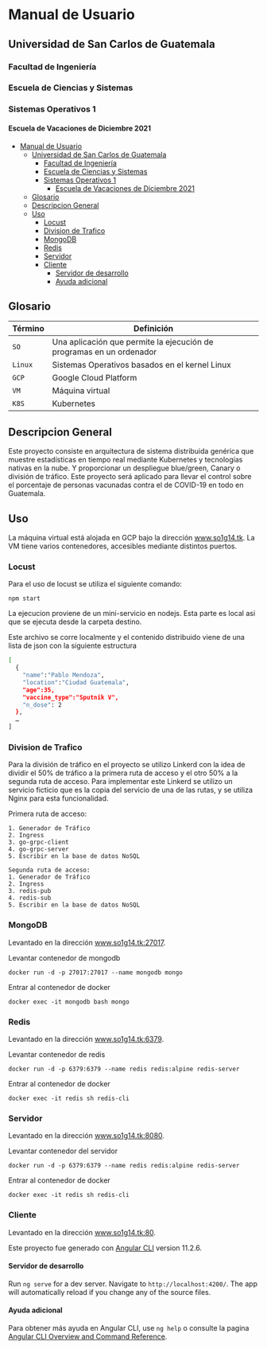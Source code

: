 # Manual de Usuario
## Universidad de San Carlos de Guatemala
### Facultad de Ingeniería
### Escuela de Ciencias y Sistemas
### Sistemas Operativos 1
#### Escuela de Vacaciones de Diciembre 2021

- [Manual de Usuario](#manual-de-usuario)
  - [Universidad de San Carlos de Guatemala](#universidad-de-san-carlos-de-guatemala)
    - [Facultad de Ingeniería](#facultad-de-ingeniería)
    - [Escuela de Ciencias y Sistemas](#escuela-de-ciencias-y-sistemas)
    - [Sistemas Operativos 1](#sistemas-operativos-1)
      - [Escuela de Vacaciones de Diciembre 2021](#escuela-de-vacaciones-de-diciembre-2021)
  - [Glosario](#glosario)
  - [Descripcion General](#descripcion-general)
  - [Uso](#uso)
    - [Locust](#locust)
    - [Division de Trafico](#division-de-trafico)
    - [MongoDB](#mongodb)
    - [Redis](#redis)
    - [Servidor](#servidor)
    - [Cliente](#cliente)
      - [Servidor de desarrollo](#servidor-de-desarrollo)
      - [Ayuda adicional](#ayuda-adicional)

## Glosario
| Término | Definición                                                           |
| ------- | -------------------------------------------------------------------- |
| `SO`    | Una aplicación que permite la ejecución de programas en un ordenador |
| `Linux` | Sistemas Operativos basados en el kernel Linux                       |
| `GCP`   | Google Cloud Platform                                                |
| `VM`    | Máquina virtual                                                      |
| `K8S`   | Kubernetes                                                           |

## Descripcion General
Este proyecto consiste en arquitectura de sistema distribuida genérica que muestre estadísticas en tiempo real mediante Kubernetes y tecnologías nativas en la
nube. Y proporcionar un despliegue blue/green, Canary o división de tráfico. Este proyecto será aplicado para llevar el control sobre el porcentaje de personas vacunadas contra el de COVID-19 en todo en Guatemala.

## Uso
La máquina virtual está alojada en GCP bajo la dirección www.so1g14.tk. La VM tiene varios contenedores, accesibles mediante distintos puertos.
### Locust 
Para el uso de locust se utiliza el siguiente comando:
```
npm start

```
La ejecucion proviene de un mini-servicio en nodejs. Esta parte es local asi que se ejecuta desde la carpeta destino.

Este archivo se corre localmente y el contenido distribuido viene de una lista de json con la siguiente estructura
```sh
[
  {
    "name":"Pablo Mendoza",
    "location":"Ciudad Guatemala",
    "age":35,
    "vaccine_type":"Sputnik V",
    "n_dose": 2
  },
  …
] 

```

### Division de Trafico
Para la división de tráfico en el proyecto se utilizo Linkerd con la idea de dividir el 50% de tráfico a la primera ruta de acceso y el otro 50% a la segunda ruta de acceso. Para implementar este Linkerd se utilizo un servicio ficticio que es la copia del servicio de una de las rutas, y se utiliza Nginx para esta funcionalidad.

Primera ruta de acceso:
```
1. Generador de Tráfico
2. Ingress
3. go-grpc-client
4. go-grpc-server
5. Escribir en la base de datos NoSQL
```
```
Segunda ruta de acceso:
1. Generador de Tráfico
2. Ingress
3. redis-pub
4. redis-sub
5. Escribir en la base de datos NoSQL
```

### MongoDB
Levantado en la dirección www.so1g14.tk:27017.

Levantar contenedor de mongodb 
```
docker run -d -p 27017:27017 --name mongodb mongo
```

Entrar al contenedor de docker 
```
docker exec -it mongodb bash mongo
```

### Redis
Levantado en la dirección www.so1g14.tk:6379.

Levantar contenedor de redis 
```
docker run -d -p 6379:6379 --name redis redis:alpine redis-server
```

Entrar al contenedor de docker 
```
docker exec -it redis sh redis-cli
```

### Servidor
Levantado en la dirección www.so1g14.tk:8080.

Levantar contenedor del servidor 
```
docker run -d -p 6379:6379 --name redis redis:alpine redis-server
```
Entrar al contenedor de docker 
```
docker exec -it redis sh redis-cli
```

### Cliente
Levantado en la dirección www.so1g14.tk:80.

Este proyecto fue generado con [Angular CLI](https://github.com/angular/angular-cli) version 11.2.6.

#### Servidor de desarrollo

Run `ng serve` for a dev server. Navigate to `http://localhost:4200/`. The app will automatically reload if you change any of the source files.


#### Ayuda adicional

Para obtener más ayuda en Angular CLI, use `ng help` o consulte la pagina [Angular CLI Overview and Command Reference](https://angular.io/cli).




